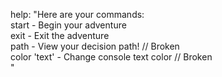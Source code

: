 help: "Here are your commands:
  <br/>start - Begin your adventure
  <br/>exit - Exit the adventure
  <br/>path - View your decision path! // Broken
  <br/>color 'text' - Change console text color // Broken
  <br/>"
